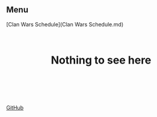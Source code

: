 ## Menu
[Clan Wars Schedule](Clan Wars Schedule.md)

<br>

<p align="center">
  <src="https://raw.githubusercontent.com/KatzeWolf/Reign/master/assets/bush.png">
</p>

<h1 align="center">
  Nothing to see here
</h1>

<br>
<br>
<br>
<br>

[GitHub](https://github.com/KatzeWolf/Reign)

